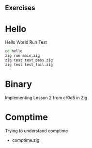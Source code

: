 ## Exercises

# Hello

Hello World
Run Test

```bash
cd hello
zig run main.zig
zig test test_pass.zig
zig test test_fail.zig
```

# Binary

Implementing Lesson 2 from c/0d5 in Zig

# Comptime

Trying to understand comptime

- comptime.zig
